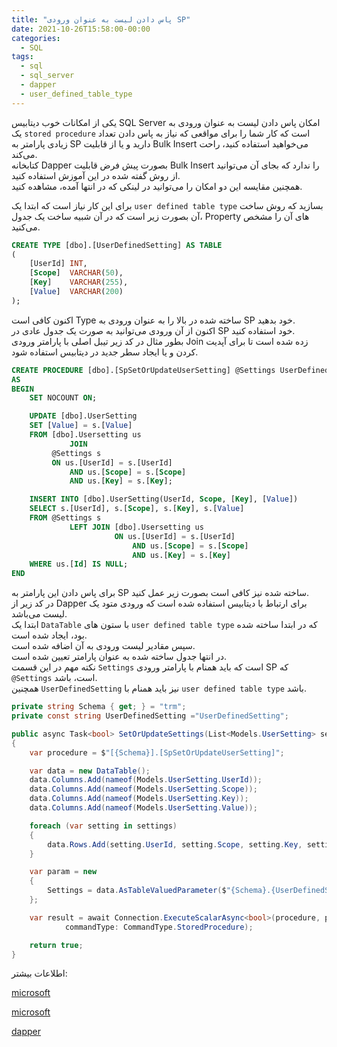 ```yaml
---
title: "پاس دادن لیست به عنوان ورودی SP"
date: 2021-10-26T15:58:00-00:00
categories:
  - SQL
tags:
  - sql
  - sql_server
  - dapper
  - user_defined_table_type
---
```


یکی از امکانات خوب دیتابیس SQL Server امکان پاس دادن لیست به عنوان ورودی به یک `stored procedure` است که کار شما را برای مواقعی که نیاز به پاس دادن تعداد زیادی پارامتر به SP دارید و یا از قابلیت Bulk Insert می‌خواهید استفاده کنید، راحت می‌کند.  
کتابخانه Dapper بصورت پیش فرض قابلیت Bulk Insert را ندارد که بجای آن می‌توانید از روش گفته شده در این آموزش استفاده کنید.  
همچنین مقایسه این دو امکان را می‌توانید در لینکی که در انتها آمده، مشاهده کنید.  

برای این کار نیاز است که ابتدا یک `user defined table type` بسازید که روش ساخت آن بصورت زیر است که در آن شبیه ساخت یک جدول، Property های آن را مشخص می‌کنید.  

```sql
CREATE TYPE [dbo].[UserDefinedSetting] AS TABLE
(
    [UserId] INT,
    [Scope]  VARCHAR(50),
    [Key]    VARCHAR(255),
    [Value]  VARCHAR(200)
);
```

اکنون کافی است Type ساخته شده در بالا را به عنوان ورودی به SP خود بدهید.  
اکنون از آن ورودی می‌توانید به صورت یک جدول عادی در SP خود استفاده کنید.  
بطور مثال در کد زیر تیبل اصلی با پارامتر ورودی Join زده شده است تا برای آپدیت کردن و یا ایجاد سطر جدید در دیتابیس استفاده شود.  

```sql
CREATE PROCEDURE [dbo].[SpSetOrUpdateUserSetting] @Settings UserDefinedSetting READONLY
AS
BEGIN
    SET NOCOUNT ON;

    UPDATE [dbo].UserSetting
    SET [Value] = s.[Value]
    FROM [dbo].Usersetting us
             JOIN
         @Settings s
         ON us.[UserId] = s.[UserId]
             AND us.[Scope] = s.[Scope]
             AND us.[Key] = s.[Key];

    INSERT INTO [dbo].UserSetting(UserId, Scope, [Key], [Value])
    SELECT s.[UserId], s.[Scope], s.[Key], s.[Value]
    FROM @Settings s
             LEFT JOIN [dbo].Usersetting us
                       ON us.[UserId] = s.[UserId]
                           AND us.[Scope] = s.[Scope]
                           AND us.[Key] = s.[Key]
    WHERE us.[Id] IS NULL;
END
```

برای پاس دادن این پارامتر به SP ساخته شده نیز کافی است بصورت زیر عمل کنید.  
در کد زیر از Dapper برای ارتباط با دیتابیس استفاده شده است که ورودی متود یک لیست می‌باشد.  
ابتدا یک `DataTable` با ستون های `user defined table type` که در ابتدا ساخته شده بود، ایجاد شده است.  
سپس مقادیر لیست ورودی به آن اضافه شده است.  
در انتها جدول ساخته شده به عنوان پارامتر تعیین شده است.  
نکته مهم در این قسمت `Settings` است که باید همنام با پارامتر ورودی SP که `@Settings` است، باشد.  
همچنین `UserDefinedSetting` نیز باید همنام با `user defined table type` باشد.  

```c#
private string Schema { get; } = "trm";
private const string UserDefinedSetting ="UserDefinedSetting";

public async Task<bool> SetOrUpdateSettings(List<Models.UserSetting> settings) 
{
    var procedure = $"[{Schema}].[SpSetOrUpdateUserSetting]";

    var data = new DataTable();
    data.Columns.Add(nameof(Models.UserSetting.UserId));
    data.Columns.Add(nameof(Models.UserSetting.Scope));
    data.Columns.Add(nameof(Models.UserSetting.Key));
    data.Columns.Add(nameof(Models.UserSetting.Value));

    foreach (var setting in settings)
    {
        data.Rows.Add(setting.UserId, setting.Scope, setting.Key, setting.Value);
    }

    var param = new
    {
        Settings = data.AsTableValuedParameter($"{Schema}.{UserDefinedSetting}")
    };

    var result = await Connection.ExecuteScalarAsync<bool>(procedure, param,
            commandType: CommandType.StoredProcedure);

    return true;
}
```

اطلاعات بیشتر:  

[microsoft](https://docs.microsoft.com/en-us/sql/relational-databases/tables/use-table-valued-parameters-database-engine?view=sql-server-ver15)  

[microsoft](https://docs.microsoft.com/en-us/sql/t-sql/statements/create-type-transact-sql?view=sql-server-ver15)  

[dapper](https://github.com/DapperLib/Dapper)  